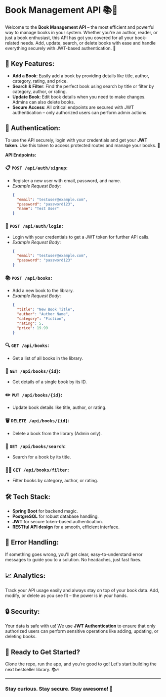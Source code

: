 # Book Management API 📚🚀

Welcome to the **Book Management API** – the most efficient and powerful way to manage books in your system. Whether you're an author, reader, or just a book enthusiast, this API has got you covered for all your book-related needs. Add, update, search, or delete books with ease and handle everything securely with JWT-based authentication. 💪

## 🚀 Key Features:
- **Add a Book**: Easily add a book by providing details like title, author, category, rating, and price.
- **Search & Filter**: Find the perfect book using search by title or filter by category, author, or rating.
- **Update Book**: Edit book details when you need to make changes. Admins can also delete books.
- **Secure Access**: All critical endpoints are secured with JWT authentication – only authorized users can perform admin actions.

## 🔑 Authentication:
To use the API securely, login with your credentials and get your **JWT token**. Use this token to access protected routes and manage your books. 🚀

**API Endpoints:**

### 📋 `POST /api/auth/signup`:
- Register a new user with email, password, and name.
- *Example Request Body*:
  ```json
  {
    "email": "testuser@example.com",
    "password": "password123",
    "name": "Test User"
  }
  ```

### 🔑 `POST /api/auth/login`:
- Login with your credentials to get a JWT token for further API calls.
- *Example Request Body*:
  ```json
  {
    "email": "testuser@example.com",
    "password": "password123"
  }
  ```

### 📚 `POST /api/books`:
- Add a new book to the library.
- *Example Request Body*:
  ```json
  {
    "title": "New Book Title",
    "author": "Author Name",
    "category": "Fiction",
    "rating": 5,
    "price": 19.99
  }
  ```

### 🔍 `GET /api/books`:
- Get a list of all books in the library.

### 📖 `GET /api/books/{id}`:
- Get details of a single book by its ID.

### ✏️ `PUT /api/books/{id}`:
- Update book details like title, author, or rating.

### 🗑️ `DELETE /api/books/{id}`:
- Delete a book from the library (Admin only).

### 🔎 `GET /api/books/search`:
- Search for a book by its title.

### 🧑‍🏫 `GET /api/books/filter`:
- Filter books by category, author, or rating.

## 🛠️ Tech Stack:
- **Spring Boot** for backend magic.
- **PostgreSQL** for robust database handling.
- **JWT** for secure token-based authentication.
- **RESTful API design** for a smooth, efficient interface.

## 🚨 Error Handling:
If something goes wrong, you'll get clear, easy-to-understand error messages to guide you to a solution. No headaches, just fast fixes.

## 📈 Analytics:
Track your API usage easily and always stay on top of your book data. Add, modify, or delete as you see fit – the power is in your hands.

## 🔒 Security:
Your data is safe with us! We use **JWT Authentication** to ensure that only authorized users can perform sensitive operations like adding, updating, or deleting books.

## 🚀 Ready to Get Started?
Clone the repo, run the app, and you’re good to go! Let's start building the next bestseller library. 📚🔥

---

### Stay curious. Stay secure. Stay awesome! 👏
